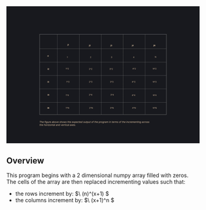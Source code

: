 <img src="./output/table.png">

## Overview
This program begins with a 2 dimensional numpy array filled with zeros. The cells of the array are then replaced incrementing values such that:
- the rows increment by: $\ (n)^(x+1) \$
- the columns increment by: $\ (x+1)^n \$